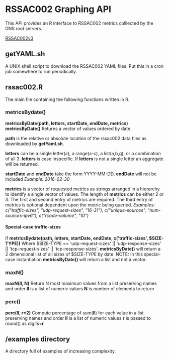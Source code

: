# RSSAC002 Graphing API

This API provides an R interface to RSSAC002 metrics colllected by the
DNS root servers.

[RSSAC002v3](https://www.icann.org/en/system/files/files/rssac-002-measurements-root-06jun16-en.pdf)

## getYAML.sh

A UNIX shell script to download the RSSAC002 YAML files. Put
this in a cron job somewhere to run periodically.

## rssac002.R
The main file containing the following functions written in R.

### metricsBydate()

**metricsByDate(path, letters, startDate, endDate, metrics)**
**metricsByDate()** Returns a vector of values ordered by date.

**path** is the relative or absolute location of the rssac002 data
  files as downloaded by **getYaml.sh**.

**letters** can be a single letter(a), a range(a-c), a list(a,b,g), or a combination of all 3.
**letters** is case inspecific.
If **letters** is not a single letter an aggregate will be returned.

**startDate** and **endDate** take the form YYYY-MM-DD, **endDate** will not be included
*Example: 2016-02-30*

**metrics** is a vector of requested metrics as strings arranged in a
hierarchy to identify a single vector of values. The length of **metrics** can be either 2 or 3.
The first and second entry of metrics are required. The third entry of metrics is optional dependent upon the metric being queried.
*Examples: c("traffic-sizes", "udp-request-sizes", "16-31"), c("unique-sources", "num-sources-ipv6"), c("rcode-volume", "10")*

#### Special-case traffic-sizes
If **metricsBydate(path, letters, startDate, endDate, c('traffic-sizes', $SIZE-TYPE))**
Where $SIZE-TYPE == 'udp-request-sizes' || 'udp-response-sizes' || 'tcp-request-sizes' || 'tcp-response-sizes'.
**metricsByDate()** will return a 2 dimensional list of all sizes of $SIZE-TYPE by date.
NOTE: In this special-case instantiation **metricsByDate()** will
return a list and not a vector.

### maxN()
**maxN(ll, N)**
Return N most maximum values from a list preserving names and order
**ll** is a list of numeric values
**N** is number of elements to return

### perc()
**perc(ll, r=2)**
Compute percentage of sum(**ll**) for each value in a list preserving names and order
**ll** is a list of numeric values
**r** is passed to round() as digits=**r**

## /examples directory
A directory full of examples of increasing complexity.



